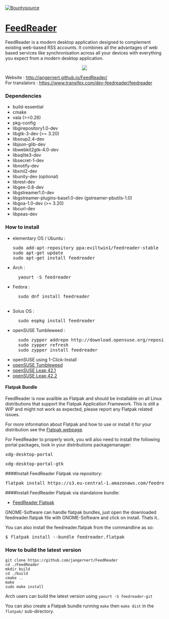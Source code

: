 [![Bountysource](https://img.shields.io/bountysource/team/jangernert-feedreader/activity.svg)](https://www.bountysource.com/teams/jangernert-feedreader/issues)


# [FeedReader](http://jangernert.github.io/FeedReader/)

FeedReader is a modern desktop application designed to complement existing web-based RSS accounts. It combines all the advantages of web based services like synchronisation across all your devices with everything you expect from a modern desktop application.


<div style="text-align:center"><img src ="https://raw.githubusercontent.com/jangernert/feedreader/gh-pages/images/gallery/Screenshot4.png" /></div>

Website : http://jangernert.github.io/FeedReader/<br/>
For translators : https://www.transifex.com/dev-feedreader/feedreader



### Dependencies
- build-essential
- cmake
- vala (>=0.26)
- pkg-config
- libgirepository1.0-dev
- libgtk-3-dev (>= 3.20)
- libsoup2.4-dev
- libjson-glib-dev
- libwebkit2gtk-4.0-dev
- libsqlite3-dev
- libsecret-1-dev
- libnotify-dev
- libxml2-dev
- libunity-dev (optional)
- librest-dev
- libgee-0.8-dev
- libgstreamer1.0-dev
- libgstreamer-plugins-base1.0-dev (gstreamer-pbutils-1.0)
- libgoa-1.0-dev (>= 3.20)
- libcurl-dev
- libpeas-dev


### How to install
  - elementary OS / Ubuntu :<br/>
    <pre>
    sudo add-apt-repository ppa:eviltwin1/feedreader-stable
    sudo apt-get update
    sudo apt-get install feedreader
    </pre>
  - Arch : <br/>
    <pre>
      yaourt -S feedreader
    </pre>
  - Fedora : <br/>
    <pre>
      sudo dnf install feedreader
    </per>
  - Solus OS : <br/>
    <pre>
      sudo eopkg install feedreader
    </pre>
  - openSUSE Tumbleweed : <br/>
    <pre>
      sudo zypper addrepo http://download.opensuse.org/repositories/home:scujas:feedreader/openSUSE_Tumbleweed/home:scujas:feedreader.repo
      sudo zypper refresh
      sudo zypper install feedreader
    </pre>
  - openSUSE using 1-Click-Install
   - [openSUSE Tumbleweed](http://software.opensuse.org/ymp/home:scujas:feedreader/openSUSE_Tumbleweed/feedreader.ymp)
   - [openSUSE Leap 42.1](http://software.opensuse.org/ymp/home:scujas:feedreader/openSUSE_Leap_42.1/feedreader.ymp)
   - [openSUSE Leap 42.2](http://software.opensuse.org/ymp/home:scujas:feedreader/openSUSE_Leap_42.2/feedreader.ymp)

#### Flatpak Bundle

FeedReader is now availble as Flatpak and should be installable on all Linux distributions that support the Flatpak Application Framework. This is still a WIP and might not work as expected, please report any Flatpak related issues.

For more information about Flatpak and how to use or install it for your distribution see the [Flatpak webpage](http://flatpak.org).

For FeedReader to properly work, you will also need to install the following portal packages, look in your distributions packagemanager:

<pre>xdg-desktop-portal</pre>
<pre>xdg-desktop-portal-gtk</pre>

####Install FeedReader Flatpak via repository:

<pre>
flatpak install https://s3.eu-central-1.amazonaws.com/feedreader.xarbit.net/feedreader-repo/feedreader.flatpakref
</pre>

####Install FeedReader Flatpak via standalone bundle:

- [FeedReader Flatpak](https://github.com/jscurtu/feedreader-flatpak/releases)

GNOME-Software can handle flatpak bundles, just open the downloaded feedreader.flatpak file with GNOME-Software and click on install. Thats it..

You can also install the feedreader.flatpak from the commandline as so:

<pre>
$ flatpak install --bundle feedreader.flatpak
</pre>


### How to build the latest version
```
git clone https://github.com/jangernert/FeedReader
cd ./FeedReader
mkdir build
cd ./build
cmake ..
make
sudo make install
```
Arch users can build the latest version using `yaourt -S feedreader-git`

You can also create a Flatpak bundle running `make` then `make dist` in the `flatpak/` sub-directory.
